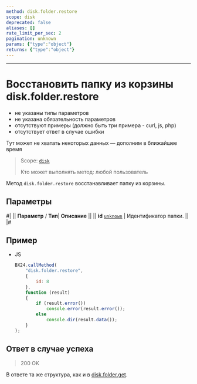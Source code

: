 ```yaml
---
method: disk.folder.restore
scope: disk
deprecated: false
aliases: []
rate_limit_per_sec: 2
pagination: unknown
params: {"type":"object"}
returns: {"type":"object"}
---
```



---

# Восстановить папку из корзины disk.folder.restore





- не указаны типы параметров
- не указана обязательность параметров
- отсутствуют примеры (должно быть три примера - curl, js, php)
- отсутствует ответ в случае ошибки







Тут может не хватать некоторых данных — дополним в ближайшее время



> Scope: [`disk`](../../scopes/permissions.md)
>
> Кто может выполнять метод: любой пользователь

Метод `disk.folder.restore` восстанавливает папку из корзины.

## Параметры

#|
||  **Параметр** / **Тип**| **Описание** ||
|| **id**
[`unknown`](../../data-types.md) | Идентификатор папки. ||
|#

## Пример



- JS

    ```js
    BX24.callMethod(
        "disk.folder.restore",
        {
            id: 8
        },
        function (result)
        {
            if (result.error())
                console.error(result.error());
            else
                console.dir(result.data());
        }
    );
    ```





## Ответ в случае успеха

> 200 OK

В ответе та же структура, как и в [disk.folder.get](./disk-folder-get.md).
